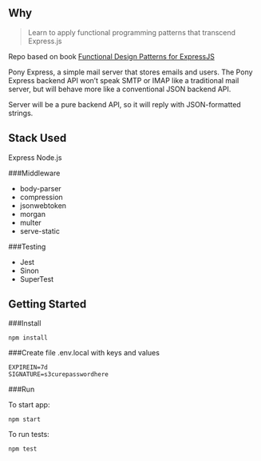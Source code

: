 ## Why

> Learn to apply functional programming patterns that transcend Express.js

Repo based on book [Functional Design Patterns for ExpressJS](https://pragprog.com/titles/d-jmexpress/functional-design-patterns-for-express-js/)

Pony Express, a simple mail server that stores emails and users. The Pony Express backend API won’t speak SMTP or IMAP like a traditional mail server, but will behave more like a conventional JSON backend API.

Server will be a pure backend API, so it will reply with JSON-formatted strings.

## Stack Used

Express
Node.js

###Middleware

- body-parser
- compression
- jsonwebtoken
- morgan
- multer
- serve-static

###Testing

- Jest
- Sinon
- SuperTest

## Getting Started

###Install

```
npm install
```

###Create file .env.local with keys and values

```
EXPIREIN=7d
SIGNATURE=s3curepasswordhere
```

###Run

To start app:

```
npm start
```

To run tests:

```
npm test
```
